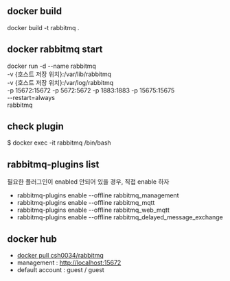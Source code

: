 ## docker build
docker build -t rabbitmq .

## docker rabbitmq start
docker run -d --name rabbitmq \
-v {호스트 저장 위치}:/var/lib/rabbitmq \
-v {호스트 저장 위치}:/var/log/rabbitmq \
-p 15672:15672 -p 5672:5672 -p 1883:1883 -p 15675:15675 \
--restart=always \
rabbitmq

## check plugin  
$ docker exec -it rabbitmq /bin/bash

## rabbitmq-plugins list
필요한 플러그인이 enabled 안되어 있을 경우, 직접 enable 하자
- rabbitmq-plugins enable --offline rabbitmq_management
- rabbitmq-plugins enable --offline rabbitmq_mqtt
- rabbitmq-plugins enable --offline rabbitmq_web_mqtt
- rabbitmq-plugins enable --offline rabbitmq_delayed_message_exchange

## docker hub
- [docker pull csh0034/rabbitmq](https://hub.docker.com/repository/docker/csh0034/rabbitmq)
- management : [http://localhost:15672](http://localhost:15672)
- default account : guest / guest